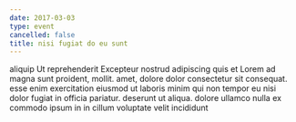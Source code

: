 ```yaml
---
date: 2017-03-03
type: event
cancelled: false
title: nisi fugiat do eu sunt
---
```

aliquip Ut reprehenderit Excepteur nostrud adipiscing quis et Lorem ad magna sunt proident, mollit. amet, dolore dolor consectetur sit consequat. esse enim exercitation eiusmod ut laboris minim qui non tempor eu nisi dolor fugiat in officia pariatur. deserunt ut aliqua. dolore ullamco nulla ex commodo ipsum in in cillum voluptate velit incididunt